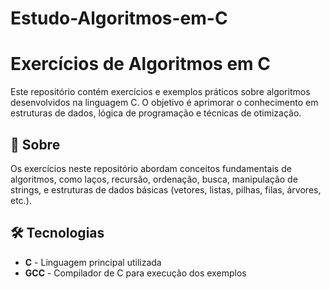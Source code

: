 # Estudo-Algoritmos-em-C
# Exercícios de Algoritmos em C

Este repositório contém exercícios e exemplos práticos sobre algoritmos desenvolvidos na linguagem C. O objetivo é aprimorar o conhecimento em estruturas de dados, lógica de programação e técnicas de otimização.

## 📝 Sobre

Os exercícios neste repositório abordam conceitos fundamentais de algoritmos, como laços, recursão, ordenação, busca, manipulação de strings, e estruturas de dados básicas (vetores, listas, pilhas, filas, árvores, etc.).

## 🛠️ Tecnologias

- **C** - Linguagem principal utilizada
- **GCC** - Compilador de C para execução dos exemplos
